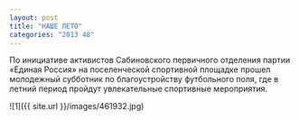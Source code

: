 ```yaml
---
layout: post
title: "НАШЕ ЛЕТО"
categories: "2013 48"
---
```


По инициативе активистов Сабиновского первичного отделения партии «Единая Россия» на поселенческой спортивной площадке прошел молодежный субботник по благоустройству футбольного поля, где в летний период пройдут увлекательные спортивные мероприятия.

![1]({{ site.url }}/images/461932.jpg)
